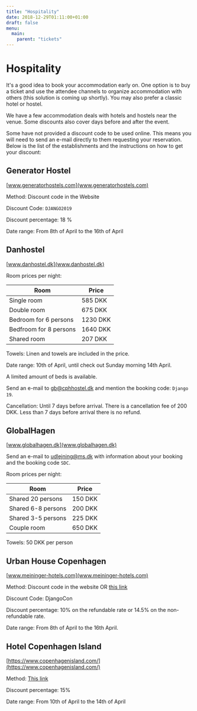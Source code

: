 ```yaml
---
title: "Hospitality"
date: 2018-12-29T01:11:00+01:00
draft: false
menu:
  main:
    parent: "tickets"
---
```


# Hospitality

It's a good idea to book your accommodation early on. One option is to buy a ticket and use the attendee channels to organize accommodation with others (this solution is coming up shortly). You may also prefer a classic hotel or hostel.

We have a few accommodation deals with hotels and hostels near the venue. Some discounts also cover days before and after the event.

Some have not provided a discount code to be used online. This means you will need to send an e-mail directly to them requesting your reservation. Below is the list of the establishments and the instructions on how to get your discount:

## Generator Hostel

[www.generatorhostels.com](www.generatorhostels.com)

Method: Discount code in the Website

Discount Code: `DJANGO2019`

Discount percentage: 18 %

Date range: From 8th of April to the 16th of April

## Danhostel

[www.danhostel.dk](www.danhostel.dk)

Room prices per night:

| Room | Price |
| ---- | ----- |
| Single room | 585 DKK |
| Double room | 675 DKK |
| Bedroom for 6 persons | 1230 DKK |
| Bedfroom for 8 persons | 1640 DKK |
| Shared room | 207 DKK |

Towels: Linen and towels are included in the price.

Date range: 10th of April, until check out Sunday morning 14th April.

A limited amount of beds is available.

Send an e-mail to gb@cphhostel.dk and mention the booking code: `Django 19`.

Cancellation: Until 7 days before arrival. There is a cancellation fee of 200 DKK. Less than 7 days before arrival there is no refund.

## GlobalHagen

[www.globalhagen.dk](www.globalhagen.dk)

Send an e-mail to [udlejning@ms.dk](mailto:udlejning@ms.dk) with information about your booking and the booking code `SDC`.

Room prices per night:

| Room | Price |
| ------- | ----- |
| Shared 20 persons | 150 DKK |
| Shared 6-8 persons | 200 DKK |
| Shared 3-5 persons | 225 DKK |
| Couple room | 650 DKK |

Towels: 50 DKK per person

## Urban House Copenhagen

[www.meininger-hotels.com](www.meininger-hotels.com)

Method: Discount code in the website OR [this link](https://www.meininger-hotels.com/en/mews/?mewsEnterpriseId=cc6510a2-e304-414c-9ac2-6453badc9fb0&language=en-EN&mewsStart=2019-04-10&mewsEnd=2019-04-14&mewsVoucherCode=DjangoCon&utm_source=djangocon&utm_medium=referral&utm_content=bookinglink)

Discount Code: DjangoCon

Discount percentage: 10% on the refundable rate or 14.5% on the non-refundable rate.

Date range: From 8th of April to the 16th April.

## Hotel Copenhagen Island

[https://www.copenhagenisland.com/](https://www.copenhagenisland.com/)

Method: [This link](https://www.copenhagenisland.com/arpbe/web/en/login/73297099)

Discount percentage: 15%

Date range: From 10th of April to the 14th of April
